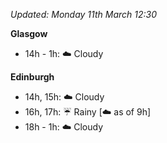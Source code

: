 *Updated: Monday 11th March 12:30*

**Glasgow**

* 14h - 1h: :cloud: Cloudy

**Edinburgh**

* 14h, 15h: :cloud: Cloudy
* 16h, 17h: :umbrella: Rainy [:cloud: as of 9h]
* 18h - 1h: :cloud: Cloudy
